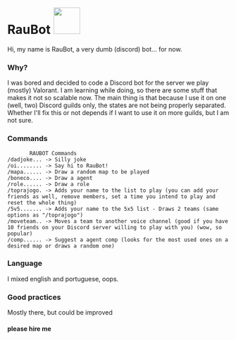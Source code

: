 # RauBot <img src="https://cdn-icons-png.flaticon.com/512/6134/6134346.png" width="60" height="60">

Hi, my name is RauBot, a very dumb (discord) bot... for now.<br>
### Why?
I was bored and decided to code a Discord bot for the server we play (mostly) Valorant.
I am learning while doing, so there are some stuff that makes it not so scalable now.
The main thing is that because I use it on one (well, two) Discord guilds only, the states are not being properly separated.
Whether I'll fix this or not depends if I want to use it on more guilds, but I am not sure.
### Commands
```
       RAUBOT Commands
/dadjoke... -> Silly joke
/oi........ -> Say hi to RauBot!
/mapa...... -> Draw a random map to be played
/boneco.... -> Draw a agent
/role...... -> Draw a role
/toprajogo. -> Adds your name to the list to play (you can add your friends as well, remove members, set a time you intend to play and reset the whole thing)
/5v5....... -> Adds your name to the 5x5 list - Draws 2 teams (same options as "/toprajogo")
/moveteam.. -> Moves a team to another voice channel (good if you have 10 friends on your Discord server willing to play with you) (wow, so popular)
/comp...... -> Suggest a agent comp (looks for the most used ones on a desired map or draws a random one)
```

### Language
I mixed english and portuguese, oops.

### Good practices
Mostly there, but could be improved

#### please hire me
